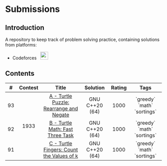 Submissions
======================

## Introduction

A repository to keep track of problem solving practice, containing solutions from platforms:
* Codeforces &nbsp; <a href='https://codeforces.com/profile/Nayperlamp'><img src='https://raw.githubusercontent.com/rahuldkjain/github-profile-readme-generator/master/src/images/icons/Social/codeforces.svg' width='25' height='25'></a>


## Contents

<table>
    <thead>
        <tr>
            <th>#</th>
            <th>Contest</th>
            <th>Title</th>
            <th>Solution</th>
            <th>Rating</th>
            <th>Tags</th>
        </tr>
    </thead>
    <tbody>
        <tr>
            <td rowspan=1 align="center">93</td>
            <td rowspan=3 align="center">1933</td>
            <td rowspan=1 align="center"><a href='https://codeforces.com/contest/1933/problem/A'>A - Turtle Puzzle: Rearrange and Negate</a></td>
            <td rowspan=1 align="center">GNU C++20 (64)</td>
            <td rowspan=1 align="center">1000</td>
            <td rowspan=1 align="center">`greedy` `math` `sortings`</td>
        </tr>
        <tr>
            <td rowspan=1 align="center">92</td>
            <td rowspan=1 align="center"><a href='https://codeforces.com/contest/1933/problem/B'>B - Turtle Math: Fast Three Task</a></td>
            <td rowspan=1 align="center">GNU C++20 (64)</td>
            <td rowspan=1 align="center">1000</td>
            <td rowspan=1 align="center">`greedy` `math` `sortings`</td>
        </tr>
        <tr>
            <td rowspan=1 align="center">91</td>
            <td rowspan=1 align="center"><a href='https://codeforces.com/contest/1933/problem/C'>C - Turtle Fingers: Count the Values of k</a></td>
            <td rowspan=1 align="center">GNU C++20 (64)</td>
            <td rowspan=1 align="center">1000</td>
            <td rowspan=1 align="center">`greedy` `math` `sortings`</td>
        </tr>
    </tbody>
</table>
